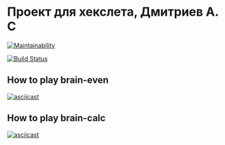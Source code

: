 # Проект для хекслета, Дмитриев А. С

[![Maintainability](https://api.codeclimate.com/v1/badges/a99a88d28ad37a79dbf6/maintainability)](https://codeclimate.com/github/alex1998dmit/project-lvl1-s352)

[![Build Status](https://travis-ci.org/alex1998dmit/project-lvl1-s352.svg?branch=master)](https://travis-ci.org/alex1998dmit/project-lvl1-s352)

## How to play brain-even
[![asciicast](https://asciinema.org/a/uLVnKgAhKAosBTBD7GkfMzBZc.png)](https://asciinema.org/a/uLVnKgAhKAosBTBD7GkfMzBZc)

## How to play brain-calc
[![asciicast](https://asciinema.org/a/3JKCkAMbnQ5qHjxE6NiWXx4ax.png)](https://asciinema.org/a/3JKCkAMbnQ5qHjxE6NiWXx4ax)